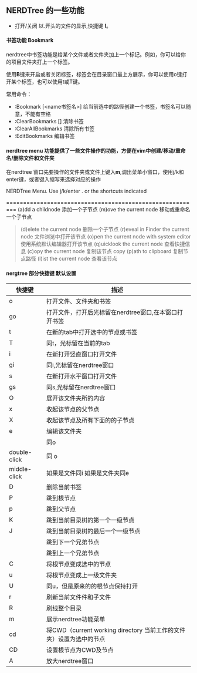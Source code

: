 ## NERDTree 的一些功能

* 打开/关闭 以.开头的文件的显示,快捷键 **I**。

#### 书签功能 Bookmark

nerdtree中书签功能是给某个文件或者文件夹加上一个标记。例如，你可以给你的项目文件夹打上一个标签。

使用**B**键来开启或者关闭标签，标签会在目录窗口最上方展示，你可以使用o键打开某个标签，也可以使用t或T键。

常用命令：

* :Bookmark [<name书签名>] 给当前选中的路径创建一个书签，书签名可以随意，不能有空格
* :ClearBookmarks [<bookmarks>] 清除书签
* :ClearAllBookmarks 清除所有书签
* :EditBookmarks 编辑书签

#### nerdtree menu 功能提供了一些文件操作的功能，方便在vim中创建/移动/重命名/删除文件和文件夹
在nerdtree 窗口先要操作的文件夹或文件上键入**m**,调出菜单小窗口，使用j/k和enter键，或者键入缩写来选择对应的操作


 NERDTree Menu. Use j/k/enter . or the shortcuts indicated

=========================================================
  (a)dd a childnode 添加一个子节点
  (m)ove the current node 移动或重命名一个子节点
> (d)elete the current node 删除一个子节点
  (r)eveal in Finder the current node 文件浏览中打开该节点
  (o)pen the current node with system editor 使用系统默认编辑器打开该节点
  (q)uicklook the current node 查看快捷信息
  (c)opy the current node 复制该节点
  copy (p)ath to clipboard 复制节点路径
  (l)ist the current node 查看该节点

#### nergtree 部分快捷键 默认设置 

快捷键 | 描述
--- | ---
o | 打开文件、文件夹和书签
go | 打开文件，打开后光标留在nerdtree窗口,在本窗口打开书签
t | 在新的tab中打开选中的节点或书签
T | 同t，光标留在当前的tab
i | 在新打开竖直窗口打开文件
gi | 同i,光标留在nerdtree窗口
s | 在新打开水平窗口打开文件
gs | 同s,光标留在nerdtree窗口
O | 展开该文件夹所的内容
x | 收起该节点的父节点
X | 收起该节点及所有下面的的子节点
e | 编辑该文件夹
<CR> | 同o 
double-click | 同 o 
middle-click | 如果是文件同i 如果是文件夹同e
D | 删除当前书签
P | 跳到根节点
p | 跳到父节点
K | 跳到当前目录树的第一个一级节点
J | 跳到当前目录树的最后一个一级节点
<C-J> | 跳到下一个兄弟节点
<C-K> | 跳到上一个兄弟节点
C | 将根节点变成选中的节点
u | 将根节点变成上一级文件夹
U | 同u，但是原来的的根节点保持打开
r | 刷新当前文件件和子文件
R | 刷线整个目录
m | 展示nerdtree功能菜单
cd | 将CWD（current working directory 当前工作的文件夹）设置为选中的节点
CD | 设置根节点为CWD及节点
A | 放大nerdtree窗口

